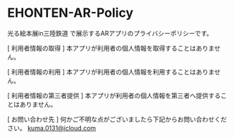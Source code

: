 # EHONTEN-AR-Policy
光る絵本展in三陸鉄道 で展示するARアプリのプライバシーポリシーです。

[ 利用者情報の取得 ]
本アプリが利用者の個人情報を取得することはありません。


[ 利用者情報の利用 ]
本アプリが利用者の個人情報を利用することはありません。


[ 利用者情報の第三者提供 ]
本アプリが利用者の個人情報を第三者へ提供することはありません。

[ お問い合わせ先 ]
何かご不明な点がございましたら下記からお問い合わせください。
kuma.0131@icloud.com

